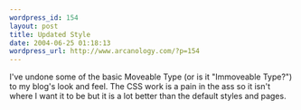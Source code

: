 ```yaml
--- 
wordpress_id: 154
layout: post
title: Updated Style
date: 2004-06-25 01:18:13
wordpress_url: http://www.arcanology.com/?p=154
---
```

I've undone some of the basic Moveable Type (or is it "Immoveable Type?") to my blog's look and feel. The CSS work is a pain in the ass so it isn't where I want it to be but it is a lot better than the default styles and pages.